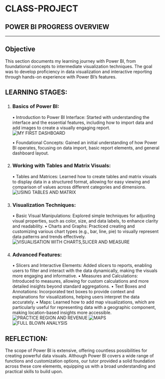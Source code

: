 # CLASS-PROJECT
## POWER BI PROGRESS OVERVIEW

---

## Objective
This section documents my learning journey with Power BI, from foundational concepts to intermediate visualization techniques. The goal was to develop proficiency in data visualization and interactive reporting through hands-on experience with Power BI’s features.

## LEARNING STAGES:

1. ### Basics of Power BI:

	•	Introduction to Power BI Interface: Started with understanding the interface and the essential features, including how to import data and add images to create a visually engaging report.
![MY FIRST DASHBOARD](https://github.com/user-attachments/assets/7dbb12df-e668-496f-ad73-97b809edd6c6)

	•	Foundational Concepts: Gained an initial understanding of how Power BI operates, focusing on data import, basic report elements, and general dashboard layout.

3. ### Working with Tables and Matrix Visuals:

	•	Tables and Matrices: Learned how to create tables and matrix visuals to display data in a structured format, allowing for easy viewing and comparison of values across different categories and dimensions.
![USING TABLES AND MATRIX](https://github.com/user-attachments/assets/9772d42e-4c61-46b1-b6ed-6b7cae60a564)


4. ### Visualization Techniques:

	•	Basic Visual Manipulations: Explored simple techniques for adjusting visual properties, such as color, size, and data labels, to enhance clarity and readability.
	•	Charts and Graphs: Practiced creating and customizing various chart types (e.g., bar, line, pie) to visually represent data patterns and trends effectively.
![VISUALISATION WITH CHARTS,SLICER AND MEASURE](https://github.com/user-attachments/assets/fe660015-8758-40b3-8dec-c7165cbf2384)


5. ### Advanced Features:

	•	Slicers and Interactive Elements: Added slicers to reports, enabling users to filter and interact with the data dynamically, making the visuals more engaging and informative.
	•	Measures and Calculations: Introduced to measures, allowing for custom calculations and more detailed insights beyond standard aggregations.
	•	Text Boxes and Annotations: Incorporated text boxes to provide context and explanations for visualizations, helping users interpret the data accurately.
	•	Maps: Learned how to add map visualizations, which are particularly useful for representing data with a geographic component, making location-based insights more accessible.
![PRACTICE REGION AND REVENUE](https://github.com/user-attachments/assets/959fb35f-b952-424e-b680-586b9b8dbd16)
![MAPS](https://github.com/user-attachments/assets/034bf850-e818-4dac-ba66-9895b9868874)
![FULL BLOWN ANALYSIS](https://github.com/user-attachments/assets/9e0641ae-df22-40b7-ba67-cbc3b8193139)


## REFLECTION:
The scope of Power BI is extensive, offering countless possibilities for creating powerful data visuals. Although Power BI covers a wide range of functions and customization options, our tutor provided a solid foundation across these core elements, equipping us with a broad understanding and practical skills to build upon.
